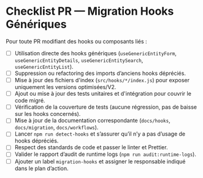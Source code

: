 # Checklist PR — Migration Hooks Génériques

Pour toute PR modifiant des hooks ou composants liés :

- [ ] Utilisation directe des hooks génériques (`useGenericEntityForm`, `useGenericEntityDetails`, `useGenericEntitySearch`, `useGenericEntityList`).
- [ ] Suppression ou refactoring des imports d’anciens hooks dépréciés.
- [ ] Mise à jour des fichiers d'index (`src/hooks/*/index.js`) pour exposer uniquement les versions optimisées/V2.
- [ ] Ajout ou mise à jour des tests unitaires et d'intégration pour couvrir le code migré.
- [ ] Vérification de la couverture de tests (aucune régression, pas de baisse sur les hooks concernés).
- [ ] Mise à jour de la documentation correspondante (`docs/hooks`, `docs/migration`, `docs/workflows`).
- [ ] Lancer `npm run detect-hooks` et s’assurer qu’il n’y a pas d’usage de hooks dépréciés.
- [ ] Respect des standards de code et passer le linter et Prettier.
- [ ] Valider le rapport d’audit de runtime logs (`npm run audit:runtime-logs`).
- [ ] Ajouter un label `migration-hooks` et assigner le responsable indiqué dans le plan d’action.
